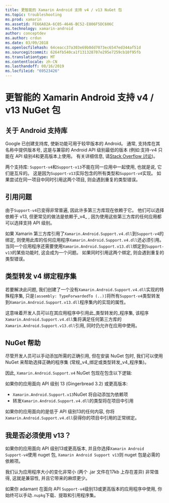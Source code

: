```yaml
---
title: 更智能的 Xamarin Android 支持 v4 / v13 NuGet 包
ms.topic: troubleshooting
ms.prod: xamarin
ms.assetid: FE66A82A-6C05-4646-BC52-E806F5DC606C
ms.technology: xamarin-android
author: conceptdev
ms.author: crdun
ms.date: 03/09/2018
ms.openlocfilehash: 64ceacc37a303e69b0dd7073ec6547ed344af51d
ms.sourcegitcommit: 6264fb540ca1f131328707e295e7259cb10f95fb
ms.translationtype: MT
ms.contentlocale: zh-CN
ms.lasthandoff: 08/16/2019
ms.locfileid: "69523426"
---
```

# <a name="smarter-xamarin-android-support-v4--v13-nuget-packages"></a>更智能的 Xamarin Android 支持 v4 / v13 NuGet 包

## <a name="about-the-android-support-libraries"></a>关于 Android 支持库

Google 已创建支持库, 使新功能可用于较早版本的 Android。 通常, 支持库在其名称中提供版本号, 这是与兼容的 Android API 级别最低的版本 (例如:支持-v4 只能在 API 级别4和更高版本上使用。 有关详细信息, 请[Stack Overflow 讨论](https://stackoverflow.com/questions/9926403/android-support-package-compatibility-library-use-v4-or-v13))。 

两个支持库: `Support-v4`和`Support-v13`不能在同一应用中一起使用, 也就是说, 它们是互斥的。 这是因为`Support-v13`实际包含的所有类型和`Support-v4`实现。 如果尝试在同一项目中同时引用这两个项目, 则会遇到重复的类型错误。

## <a name="problems-with-referencing"></a>引用问题

由于`Support-v4`已变得非常普遍, 因此许多第三方库现在依赖于它。 他们可以选择依赖于 v13, 但更常见的做法是依赖于_v4_ , 因为使用这些第三方库的任何应用都可以选择支持 API 级别。

如果 Xamarin 第三方库引用了`Xamarin.Android.Support.v4.dll`到`Support-v4`的绑定, 则使用此库的任何应用程序`Xamarin.Android.Support.v4.dll`还必须引用。 当同一个应用程序还需要使用`Xamarin.Android.Support.v13.dll`绑定到`Support-v13`的某些功能时, 这会成为一个问题。 如果同时引用这两个绑定, 则会遇到重复的类型错误。

## <a name="type-forwarded-v4-binding-assembly"></a>类型转发 v4 绑定程序集

若要解决此问题, 我们创建了一个没有`Xamarin.Android.Support.v4.dll`实现的特殊程序集, 只是`[assembly: TypeForwardedTo (..)]`将所有`Support-v4`类型转发到`Xamarin.Android.Support.v13.dll`程序集内的实现的属性。

这意味着开发人员可以在其应用程序中引用此_类型转发的_程序集, 该程序`Xamarin.Android.Support.v4.dll`集将满足任何第三方库的`Xamarin.Android.Support.v13.dll`引用, 同时仍允许在应用中使用。

## <a name="nuget-assistance"></a>NuGet 帮助

尽管开发人员可以手动添加所需的正确引用, 但在安装 NuGet 包时, 我们可以使用 NuGet 来帮助选择正确的程序集 (常规_v4_绑定或类型转发_v4_程序集)。

因此, `Xamarin.Android.Support.v4` NuGet 包现在包含以下逻辑:

如果你的应用面向 API 级别 13 (Gingerbread 3.2) 或更高版本:

* `Xamarin.Android.Support.v13`NuGet 将自动添加为依赖项
* 转发`Xamarin.Android.Support.v4.dll`的类型将在项目中引用

如果你的应用面向的是低于 API 级别13的任何内容, 你将`Xamarin.Android.Support.v4.dll`获得你的项目中引用的正常绑定。

## <a name="do-i-have-to-use-support-v13"></a>我是否必须使用 v13？

如果你的应用面向 API 级别13或更高版本, 并且你选择`Xamarin Android Support-v4`使用 nuget 包, `Xamarin Android Support v13`则 nuget 包是必需的依赖项。

我们认为应用程序大小的变化非常小 (两个 .jar 文件在17kb 上存在差异) 非常值得, 这就是兼容性, 并且它带来的麻烦更少。

如果你 adamant 在面向 API `Support-v4`级别13或更高版本的应用程序中使用, 你始终可以手动`.nupkg`下载、提取和引用程序集。
